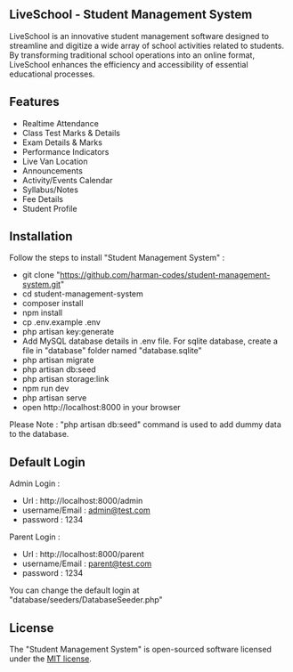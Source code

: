 ## LiveSchool - Student Management System
LiveSchool is an innovative student management software designed to streamline and digitize a wide array of school activities related to students. By transforming traditional school operations into an online format, LiveSchool enhances the efficiency and accessibility of essential educational processes.

## Features
- Realtime Attendance
- Class Test Marks & Details
- Exam Details & Marks
- Performance Indicators
- Live Van Location
- Announcements
- Activity/Events Calendar
- Syllabus/Notes
- Fee Details
- Student Profile

## Installation

Follow the steps to install "Student Management System" :

- git clone "https://github.com/harman-codes/student-management-system.git"
- cd student-management-system
- composer install
- npm install
- cp .env.example .env
- php artisan key:generate
- Add MySQL database details in .env file. For sqlite database, create a file in "database" folder named "database.sqlite"
- php artisan migrate
- php artisan db:seed
- php artisan storage:link
- npm run dev
- php artisan serve
- open http://localhost:8000 in your browser

Please Note : "php artisan db:seed" command is used to add dummy data to the database.

## Default Login
Admin Login : 
- Url : http://localhost:8000/admin
- username/Email : admin@test.com
- password : 1234

Parent Login :
- Url : http://localhost:8000/parent
- username/Email : parent@test.com
- password : 1234


You can change the default login at "database/seeders/DatabaseSeeder.php"

## License

The "Student Management System" is open-sourced software licensed under the [MIT license](https://opensource.org/licenses/MIT).
